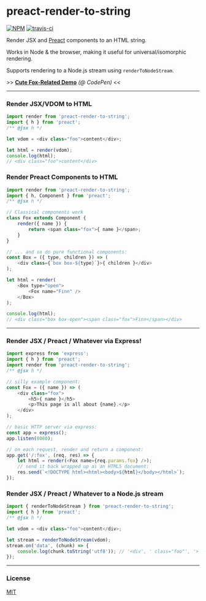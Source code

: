 # preact-render-to-string

[![NPM](http://img.shields.io/npm/v/preact-render-to-string.svg)](https://www.npmjs.com/package/preact-render-to-string)
[![travis-ci](https://travis-ci.org/developit/preact-render-to-string.svg)](https://travis-ci.org/developit/preact-render-to-string)

Render JSX and [Preact] components to an HTML string.

Works in Node & the browser, making it useful for universal/isomorphic rendering.

Supports rendering to a Node.js stream using `renderToNodeStream`.

\>\> **[Cute Fox-Related Demo](http://codepen.io/developit/pen/dYZqjE?editors=001)** _(@ CodePen)_ <<


---


### Render JSX/VDOM to HTML

```js
import render from 'preact-render-to-string';
import { h } from 'preact';
/** @jsx h */

let vdom = <div class="foo">content</div>;

let html = render(vdom);
console.log(html);
// <div class="foo">content</div>
```


### Render Preact Components to HTML

```js
import render from 'preact-render-to-string';
import { h, Component } from 'preact';
/** @jsx h */

// Classical components work
class Fox extends Component {
	render({ name }) {
		return <span class="fox">{ name }</span>;
	}
}

// ... and so do pure functional components:
const Box = ({ type, children }) => (
	<div class={`box box-${type}`}>{ children }</div>
);

let html = render(
	<Box type="open">
		<Fox name="Finn" />
	</Box>
);

console.log(html);
// <div class="box box-open"><span class="fox">Finn</span></div>
```


---


### Render JSX / Preact / Whatever via Express!

```js
import express from 'express';
import { h } from 'preact';
import render from 'preact-render-to-string';
/** @jsx h */

// silly example component:
const Fox = ({ name }) => (
	<div class="fox">
		<h5>{ name }</h5>
		<p>This page is all about {name}.</p>
	</div>
);

// basic HTTP server via express:
const app = express();
app.listen(8080);

// on each request, render and return a component:
app.get('/:fox', (req, res) => {
	let html = render(<Fox name={req.params.fox} />);
	// send it back wrapped up as an HTML5 document:
	res.send(`<!DOCTYPE html><html><body>${html}</body></html>`);
});
```


### Render JSX / Preact / Whatever to a Node.js stream

```js
import { renderToNodeStream } from 'preact-render-to-string';
import { h } from 'preact';
/** @jsx h */

let vdom = <div class="foo">content</div>;

let stream = renderToNodeStream(vdom);
stream.on('data', (chunk) => {
	console.log(chunk.toString('utf8')); // '<div', ' class="foo"', '>', 'content', '</div>'
});
```


---


### License

[MIT]


[Preact]: https://github.com/developit/preact
[MIT]: http://choosealicense.com/licenses/mit/
